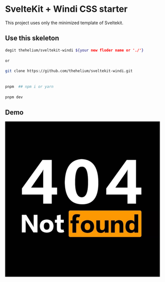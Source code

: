 # SvelteKit + Windi CSS starter

This project uses only the minimized template of Sveltekit.

## Use this skeleton

```sh
degit thehelium/sveltekit-windi ${your new floder name or './'}

or

git clone https://github.com/thehelium/sveltekit-windi.git


pnpm  ## npm i or yarn

pnpm dev
```

## Demo

![404 not found](/static/404.jpg)

